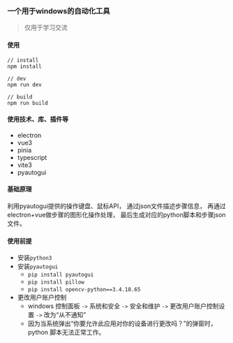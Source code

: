 ### 一个用于windows的自动化工具

> 仅用于学习交流

#### 使用
```
// install
npm install

// dev
npm run dev

// build
npm run build
```

#### 使用技术、库、插件等

- electron
- vue3
- pinia
- typescript
- vite3
- pyautogui

#### 基础原理

利用pyautogui提供的操作键盘、鼠标API，
通过json文件描述步骤信息，
再通过electron+vue做步骤的图形化操作处理，
最后生成对应的python脚本和步骤json文件。

#### 使用前提
- 安装`python3`
- 安装`pyautogui`
  - `pip install pyautogui`
  - `pip install pillow`
  - `pip install opencv-python==3.4.18.65`
- 更改用户账户控制
  - windows 控制面板 `->` 系统和安全 `->` 安全和维护 `->` 更改用户账户控制设置 `->` 改为“从不通知”
  - 因为当系统弹出“你要允许此应用对你的设备进行更改吗？”的弹窗时，python 脚本无法正常工作。

  